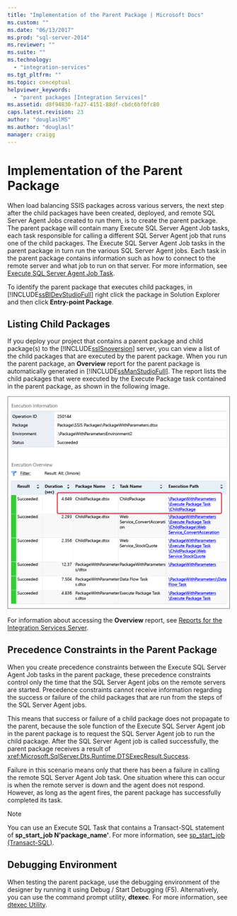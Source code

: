 ```yaml
---
title: "Implementation of the Parent Package | Microsoft Docs"
ms.custom: ""
ms.date: "06/13/2017"
ms.prod: "sql-server-2014"
ms.reviewer: ""
ms.suite: ""
ms.technology: 
  - "integration-services"
ms.tgt_pltfrm: ""
ms.topic: conceptual
helpviewer_keywords: 
  - "parent packages [Integration Services]"
ms.assetid: d8f94830-fa27-4151-88df-cbdc6bf0fc80
caps.latest.revision: 23
author: "douglaslMS"
ms.author: "douglasl"
manager: craigg
---
```

# Implementation of the Parent Package
  When load balancing SSIS packages across various servers, the next step after the child packages have been created, deployed, and remote SQL Server Agent Jobs created to run them, is to create the parent package. The parent package will contain many Execute SQL Server Agent Job tasks, each task responsible for calling a different SQL Server Agent job that runs one of the child packages. The Execute SQL Server Agent Job tasks in the parent package in turn run the various SQL Server Agent jobs. Each task in the parent package contains information such as how to connect to the remote server and what job to run on that server. For more information, see [Execute SQL Server Agent Job Task](control-flow/execute-sql-server-agent-job-task.md).  
  
 To identify the parent package that executes child packages, in [!INCLUDE[ssBIDevStudioFull](../includes/ssbidevstudiofull-md.md)] right click the package in Solution Explorer and then click **Entry-point Package**.  
  
## Listing Child Packages  
 If you deploy your project that contains a parent package and child package(s) to the [!INCLUDE[ssISnoversion](../includes/ssisnoversion-md.md)] server, you can view a list of the child packages that are executed by the parent package. When you run the parent package, an **Overview** report for the parent package is automatically generated in [!INCLUDE[ssManStudioFull](../includes/ssmanstudiofull-md.md)]. The report lists the child packages that were executed by the Execute Package task contained in the parent package, as shown in the following image.  
  
 ![Overview Report with list of child packages](media/overviewreport-childpackagelisting.png "Overview Report with list of child packages")  
  
 For information about accessing the **Overview** report, see [Reports for the Integration Services Server](../../2014/integration-services/reports-for-the-integration-services-server.md).  
  
## Precedence Constraints in the Parent Package  
 When you create precedence constraints between the Execute SQL Server Agent Job tasks in the parent package, these precedence constraints control only the time that the SQL Server Agent jobs on the remote servers are started. Precedence constraints cannot receive information regarding the success or failure of the child packages that are run from the steps of the SQL Server Agent jobs.  
  
 This means that success or failure of a child package does not propagate to the parent, because the sole function of the Execute SQL Server Agent job in the parent package is to request the SQL Server Agent job to run the child package. After the SQL Server Agent job is called successfully, the parent package receives a result of <xref:Microsoft.SqlServer.Dts.Runtime.DTSExecResult.Success>.  
  
 Failure in this scenario means only that there has been a failure in calling the remote SQL Server Agent Job task. One situation where this can occur is when the remote server is down and the agent does not respond. However, as long as the agent fires, the parent package has successfully completed its task.  
  
> [!NOTE]  
>  You can use an Execute SQL Task that contains a Transact-SQL statement of **sp_start_job N'package_name'**. For more information, see [sp_start_job &#40;Transact-SQL&#41;](/sql/relational-databases/system-stored-procedures/sp-start-job-transact-sql).  
  
## Debugging Environment  
 When testing the parent package, use the debugging environment of the designer by running it using Debug / Start Debugging (F5). Alternatively, you can use the command prompt utility, **dtexec**. For more information, see [dtexec Utility](packages/dtexec-utility.md).  
  
  
